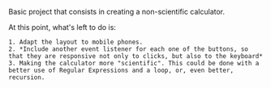 Basic project that consists in creating a non-scientific calculator.

At this point, what's left to do is: 
    
    1. Adapt the layout to mobile phones.
    2. *Include another event listener for each one of the buttons, so that they are responsive not only to clicks, but also to the keyboard*
    3. Making the calculator more "scientific". This could be done with a better use of Regular Expressions and a loop, or, even better, recursion.